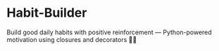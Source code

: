 # Habit-Builder
Build good daily habits with positive reinforcement — Python-powered motivation using closures and decorators 💪✨
